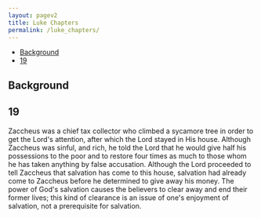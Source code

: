 ```yaml
---
layout: pagev2
title: Luke Chapters
permalink: /luke_chapters/
---
```

- [Background](#background)
- [19](#19)

## Background

## 19

Zaccheus was a chief tax collector who climbed a sycamore tree in order to get the Lord's attention, after which the Lord stayed in His house. Although Zaccheus was sinful, and rich, he told the Lord that he would give half his possessions to the poor and to restore four times as much to those whom he has taken anything by false accusation. Although the Lord proceeded to tell Zaccheus that salvation has come to this house, salvation had already come to Zaccheus before he determined to give away his money. The power of God's salvation causes the believers to clear away and end their former lives; this kind of clearance is an issue of one's enjoyment of salvation, not a prerequisite for salvation.